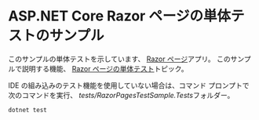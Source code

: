 # <a name="aspnet-core-razor-pages-unit-tests-sample"></a>ASP.NET Core Razor ページの単体テストのサンプル

このサンプルの単体テストを示しています、 [Razor ページ](https://docs.microsoft.com/aspnet/core/mvc/razor-pages)アプリ。 このサンプルで説明する機能、 [Razor ページの単体テスト](https://docs.microsoft.com/aspnet/core/test/razor-pages-tests)トピック。

IDE の組み込みのテスト機能を使用していない場合は、コマンド プロンプトで次のコマンドを実行、 *tests/RazorPagesTestSample.Tests*フォルダー。

```console
dotnet test
```
